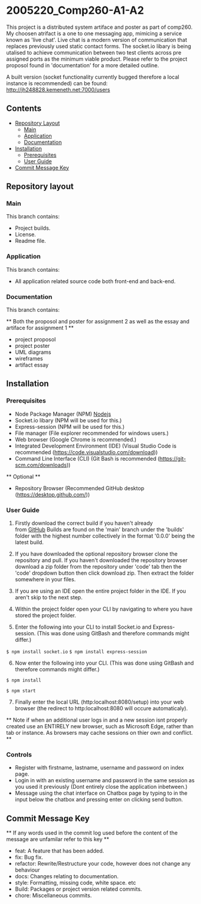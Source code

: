 # 2005220_Comp260-A1-A2


This project is a distributed system artiface and poster as part of comp260.
My choosen atrifact is a one to one messaging app, mimicing a service known as 'live chat'.
Live chat is a modern version of communication that replaces previously used static contact forms.
The socket.io libary is being utalised to achieve communication between two test clients across pre assigned ports as the minimum viable product.
Please refer to the project proposol found in 'documentation' for a more detailed outline.

A built version (socket functionality currently bugged therefore a local instance is recommended) can be found:
http://jh248828.kemeneth.net:7000/users

## Contents

- [Repository Layout](https://github.falmouth.ac.uk/JH248828/2005220_Comp260-A1-A2#repository-layout)
    - [Main](https://github.falmouth.ac.uk/JH248828/2005220_Comp260-A1-A2#main)
    - [Application](https://github.falmouth.ac.uk/JH248828/2005220_Comp260-A1-A2#application)
    - [Documentation](https://github.falmouth.ac.uk/JH248828/2005220_Comp260-A1-A2#documentation)
- [Installation](https://github.falmouth.ac.uk/JH248828/2005220_Comp260-A1-A2#installation)
    - [Prerequisites](https://github.falmouth.ac.uk/JH248828/2005220_Comp260-A1-A2#prerequisites)
    - [User Guide](https://github.falmouth.ac.uk/JH248828/2005220_Comp260-A1-A2#user-guide)
- [Commit Message Key](https://github.falmouth.ac.uk/JH248828/2005220_Comp260-A1-A2#commit-message-key)


## Repository layout

### Main

This branch contains:

- Project builds.
- License.
- Readme file.

### Application

This branch contains:

- All application related source code both front-end and back-end.

### Documentation

This branch contains:

** Both the proposol and poster for assignment 2 as well as the essay and artiface for assignment 1 **

- project proposol
- project poster
- UML diagrams
- wireframes
- artifact essay

## Installation

### Prerequisites

- Node Package Manager (NPM) [Nodejs](https://nodejs.org/en/download/)
- Socket.io libary (NPM will be used for this.)
- Express-session (NPM will be used for this.)
- File manager (File explorer recommended for windows users.)
- Web browser (Google Chrome is recommended.)
- Integrated Development Environment (IDE) (Visual Studio Code is recommended (<https://code.visualstudio.com/download>))
- Command Line Interface (CLI) (Git Bash is recommended (<https://git-scm.com/downloads>))

** Optional **

-   Repository Browser (Recommended GitHub desktop (<https://desktop.github.com/>))

### User Guide

1.  Firstly download the correct build if you haven't already from [GitHub](https://github.falmouth.ac.uk/JH248828/2005220_Comp260-A1-A2) Builds are found on the 'main' branch under the 'builds' folder with the highest number collectively in the format '0.0.0' being the latest build.

2.  If you have downloaded the optional repository browser clone the repository and pull. If you haven't downloaded the repository browser download a zip folder from the repository under 'code' tab then the 'code' dropdown button then click download zip. Then extract the folder somewhere in your files.

3.  If you are using an IDE open the entire project folder in the IDE. If you aren't skip to the next step.

4.  Within the project folder open your CLI by navigating to where you have stored the project folder.

5. Enter the following into your CLI to install Socket.io and Express-session. (This was done using GitBash and therefore commands might differ.)

`$ npm install socket.io`
`$ npm install express-session`

6.  Now enter the following into your CLI. (This was done using GitBash and therefore commands might differ.)

`$ npm install`

`$ npm start`

7.  Finally enter the local URL (http:localhost:8080/setup) into your web browser (the redirect to http:localhost:8080 will occure automaticaly).

** Note if when an additional user logs in and a new session isnt properly created use an ENTIRELY new browser, such as Microsoft Edge, rather than tab or instance. As browsers may cache sessions on thier own and conflict. **

### Controls

- Register with firstname, lastname, username and password on index page.
- Login in with an existing username and password in the same session as you used it previously (Dont entirely close the application inbetween.)
- Message using the chat interface on Chatbox page by typing to in the input below the chatbox and pressing enter on clicking send button.

## Commit Message Key

** If any words used in the commit log used before the content of the message are unfamilar refer to this key **

- feat: A feature that has been added.
- fix: Bug fix.
- refactor: Rewrite/Restructure your code, however does not change any behaviour
- docs: Changes relating to documentation.
- style: Formatting, missing code, white space. etc
- Build: Packages or project version related commits.
- chore: Miscellaneous commits.
